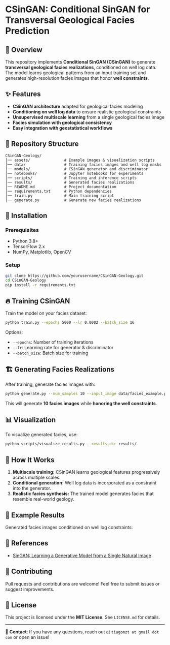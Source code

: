 # CSinGAN: Conditional SinGAN for Transversal Geological Facies Prediction

## 📌 Overview

This repository implements **Conditional SinGAN (CSinGAN)** to generate **transversal geological facies realizations**,
conditioned on well log data. The model learns geological patterns from an input training set and generates
high-resolution facies images that honor **well constraints**.

## ✨ Features

- **CSinGAN architecture** adapted for geological facies modeling
- **Conditioning on well log data** to ensure realistic geological constraints
- **Unsupervised multiscale learning** from a single geological facies image
- **Facies simulation with geological consistency**
- **Easy integration with geostatistical workflows**

## 📁 Repository Structure

```
CSinGAN-Geology/
│── assets/               # Example images & visualization scripts
│── data/                 # Training facies images and well log masks
│── models/               # CSinGAN generator and discriminator
│── notebooks/            # Jupyter notebooks for experiments
│── scripts/              # Training and inference scripts
│── results/              # Generated facies realizations
│── README.md             # Project documentation
│── requirements.txt      # Python dependencies
│── train.py              # Main training script
│── generate.py           # Generate new facies realizations
```

## 🚀 Installation

### Prerequisites

- Python 3.8+
- TensorFlow 2.x
- NumPy, Matplotlib, OpenCV

### Setup

```sh
git clone https://github.com/yourusername/CSinGAN-Geology.git
cd CSinGAN-Geology
pip install -r requirements.txt
```

## 🔥 Training CSinGAN

Train the model on your facies dataset:

```sh
python train.py --epochs 5000 --lr 0.0002 --batch_size 16
```

Options:

- `--epochs`: Number of training iterations
- `--lr`: Learning rate for generator & discriminator
- `--batch_size`: Batch size for training

## 🏗️ Generating Facies Realizations

After training, generate facies images with:

```sh
python generate.py --num_samples 10 --input_image data/facies_example.png --well_mask data/well_mask.png
```

This will generate **10 facies images** while **honoring the well constraints**.

## 📊 Visualization

To visualize generated facies, use:

```sh
python scripts/visualize_results.py --results_dir results/
```

## 📖 How It Works

1. **Multiscale training:** CSinGAN learns geological features progressively across multiple scales.
2. **Conditional generation:** Well log data is incorporated as a constraint into the generator.
3. **Realistic facies synthesis:** The trained model generates facies that resemble real-world geology.

## 📌 Example Results

Generated facies images conditioned on well log constraints:

## 🔗 References

- [SinGAN: Learning a Generative Model from a Single Natural Image](https://arxiv.org/abs/1905.01164)

## 🤝 Contributing

Pull requests and contributions are welcome! Feel free to submit issues or suggest improvements.

## 📜 License

This project is licensed under the **MIT License**. See `LICENSE.md` for details.

---

📧 **Contact**: If you have any questions, reach out at `tiagomzt at gmail dot com` or open an issue!

